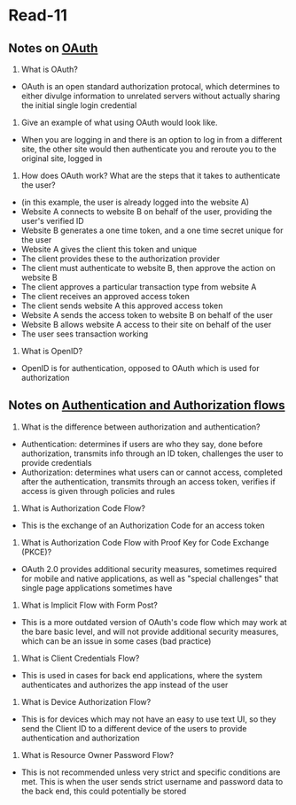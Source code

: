 # Read-11

## Notes on [OAuth](https://www.csoonline.com/article/3216404/what-is-oauth-how-the-open-authorization-framework-works.html)

1. What is OAuth?
  - OAuth is an open standard authorization protocal, which determines to either divulge information to unrelated servers without actually sharing the initial single login credential
1. Give an example of what using OAuth would look like.
  - When you are logging in and there is an option to log in from a different site, the other site would then authenticate you and reroute you to the original site, logged in
1. How does OAuth work? What are the steps that it takes to authenticate the user?
  - (in this example, the user is already logged into the website A)
  - Website A connects to website B on behalf of the user, providing the user's verified ID
  - Website B generates a one time token, and a one time secret unique for the user
  - Website A gives the client this token and unique
  - The client provides these to the authorization provider
  - The client must authenticate to website B, then approve the action on website B
  - The client approves a particular transaction type from website A
  - The client receives an approved access token
  - The client sends website A this approved access token
  - Website A sends the access token to website B on behalf of the user
  - Website B allows website A access to their site on behalf of the user
  - The user sees transaction working
1. What is OpenID?
  - OpenID is for authentication, opposed to OAuth which is used for authorization

## Notes on [Authentication and Authorization flows](https://auth0.com/docs/flows)

1. What is the difference between authorization and authentication?
  - Authentication: determines if users are who they say, done before authorization, transmits info through an ID token, challenges the user to provide credentials
  - Authorization: determines what users can or cannot access, completed after the authentication, transmits through an access token, verifies if access is given through policies and rules
1. What is Authorization Code Flow?
  - This is the exchange of an Authorization Code for an access token
1. What is Authorization Code Flow with Proof Key for Code Exchange (PKCE)?
  - OAuth 2.0 provides additional security measures, sometimes required for mobile and native applications, as well as "special challenges" that single page applications sometimes have
1. What is Implicit Flow with Form Post?
  - This is a more outdated version of OAuth's code flow which may work at the bare basic level, and will not provide additional security measures, which can be an issue in some cases (bad practice)
1. What is Client Credentials Flow?
  - This is used in cases for back end applications, where the system authenticates and authorizes the app instead of the user
1. What is Device Authorization Flow?
  - This is for devices which may not have an easy to use text UI, so they send the Client ID to a different device of the users to provide authentication and authorization
1. What is Resource Owner Password Flow?
  - This is not recommended unless very strict and specific conditions are met. This is when the user sends strict username and password data to the back end, this could potentially be stored